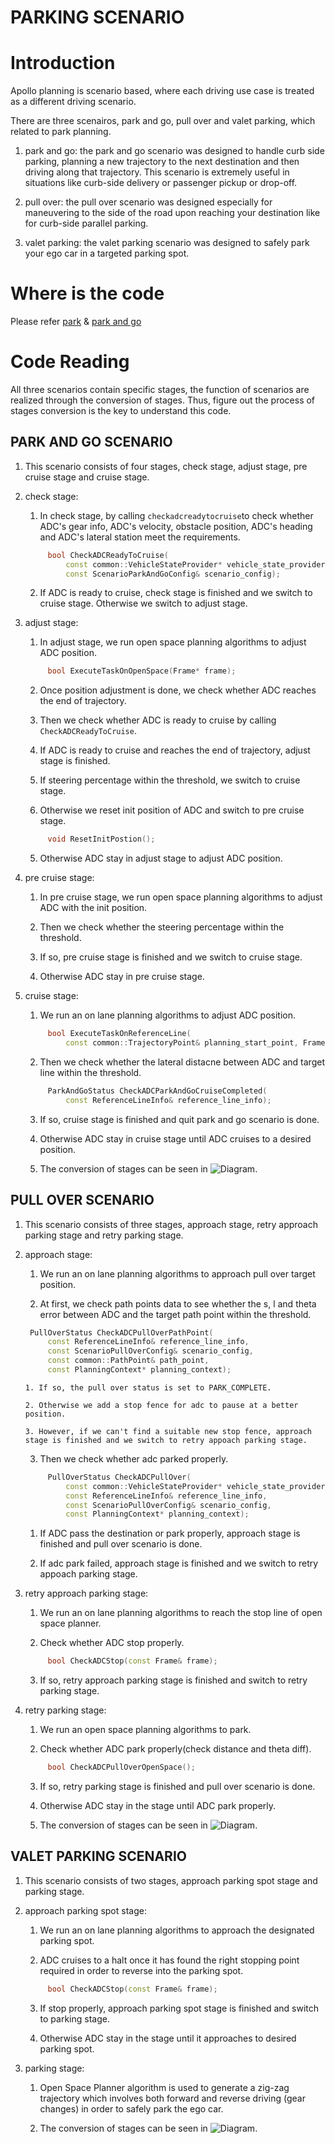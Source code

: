 # PARKING SCENARIO

# Introduction

Apollo planning is scenario based, where each driving use case is treated as a different driving scenario.

There are three scenairos, park and go, pull over and valet parking, which related to park planning.

1. park and go: the park and go scenario was designed to handle curb side parking, planning a new trajectory to the next destination and then driving along that trajectory. This scenario is extremely useful in situations like curb-side delivery or passenger pickup or drop-off. 

2. pull over: the pull over scenario was designed especially for maneuvering to the side of the road upon reaching your destination like for curb-side parallel parking. 

3. valet parking: the valet parking scenario was designed to safely park your ego car in a targeted parking spot.

# Where is the code

Please refer [park](https://github.com/ApolloAuto/apollo/modules/planning/scenarios/park/) & [park and go](https://github.com/ApolloAuto/apollo/modules/planning/scenarios/park_and_go/)

# Code Reading

All three scenarios contain specific stages, the function of scenarios are realized through the conversion of stages. Thus, figure out the process of stages conversion is the key to understand this code.  

## PARK AND GO SCENARIO
1. This scenario consists of four stages, check stage, adjust stage, pre cruise stage and cruise stage. 

2. check stage:
 
   1. In check stage, by calling ```checkadcreadytocruise```to check whether ADC's gear info, ADC's velocity, obstacle position, ADC's heading and ADC's lateral station meet the requirements.
   ```cpp
        bool CheckADCReadyToCruise(
            const common::VehicleStateProvider* vehicle_state_provider, Frame* frame,
            const ScenarioParkAndGoConfig& scenario_config);
   ```
   2. If ADC is ready to cruise, check stage is finished and we switch to cruise stage. Otherwise we switch to adjust stage.

3. adjust stage:
  
   1. In adjust stage, we run open space planning algorithms to adjust ADC position.
   ```cpp
        bool ExecuteTaskOnOpenSpace(Frame* frame);
   ```
   2. Once position adjustment is done, we check whether ADC reaches the end of trajectory.

   3. Then we check whether ADC is ready to cruise by calling ```CheckADCReadyToCruise```.

   4. If ADC is ready to cruise and reaches the end of trajectory, adjust stage is finished.
 
     1. If steering percentage within the threshold, we switch to cruise stage.

     2. Otherwise we reset init position of ADC and switch to pre cruise stage.
     ```cpp
          void ResetInitPostion();
     ```
   5. Otherwise ADC stay in adjust stage to adjust ADC position.

4. pre cruise stage:
  
   1. In pre cruise stage, we run open space planning algorithms to adjust ADC with the init position.

   2. Then we check whether the steering percentage within the threshold.

   3. If so, pre cruise stage is finished and we switch to cruise stage.

   4. Otherwise ADC stay in pre cruise stage.

5. cruise stage: 
   1. We run an on lane planning algorithms to adjust ADC position.
   ```cpp
        bool ExecuteTaskOnReferenceLine(
            const common::TrajectoryPoint& planning_start_point, Frame* frame);         
   ```
   2. Then we check whether the lateral distacne between ADC and target line within the threshold.
   ```cpp
        ParkAndGoStatus CheckADCParkAndGoCruiseCompleted(
            const ReferenceLineInfo& reference_line_info);
   ```
   3. If so, cruise stage is finished and quit park and go scenario is done.

   4. Otherwise ADC stay in cruise stage until ADC cruises to a desired position.

   5. The conversion of stages can be seen in 
    ![Diagram](images/parking_scenairo_fig_1.png).          

## PULL OVER SCENARIO
1. This scenario consists of three stages, approach stage, retry approach parking stage and retry parking stage.

2. approach stage:
   1. We run an on lane planning algorithms to approach pull over target position. 

   2. At first, we check path points data to see whether the s, l and theta error between ADC and the target path point within the threshold.
   ```cpp
    PullOverStatus CheckADCPullOverPathPoint(
        const ReferenceLineInfo& reference_line_info,
        const ScenarioPullOverConfig& scenario_config,
        const common::PathPoint& path_point,
        const PlanningContext* planning_context);
   ```
       1. If so, the pull over status is set to PARK_COMPLETE.

       2. Otherwise we add a stop fence for adc to pause at a better position.

       3. However, if we can't find a suitable new stop fence, approach stage is finished and we switch to retry appoach parking stage. 
   3. Then we check whether adc parked properly.
   ```cpp
        PullOverStatus CheckADCPullOver(
            const common::VehicleStateProvider* vehicle_state_provider,
            const ReferenceLineInfo& reference_line_info,
            const ScenarioPullOverConfig& scenario_config,
            const PlanningContext* planning_context);
   ```
     1. If ADC pass the destination or park properly, approach stage is finished and pull over scenario is done.

     2. If adc park failed, approach stage is finished and we switch to retry appoach parking stage.

3. retry approach parking stage:
   1. We run an on lane planning algorithms to reach the stop line of open space planner.

   2. Check whether ADC stop properly.
   ```cpp
        bool CheckADCStop(const Frame& frame);
   ```
   3. If so, retry approach parking stage is finished and switch to retry parking stage.
 
4. retry parking stage:
   1. We run an open space planning algorithms to park.

   2. Check whether ADC park properly(check distance and theta diff).  
   ```cpp
        bool CheckADCPullOverOpenSpace();
   ```
   3. If so, retry parking stage is finished and pull over scenario is done.
  
   4. Otherwise ADC stay in the stage until ADC park properly.

   5. The conversion of stages can be seen in 
    ![Diagram](images/parking_scenairo_fig_2.png).    

## VALET PARKING SCENARIO
1. This scenario consists of two stages, approach parking spot stage and parking stage.

2. approach parking spot stage:
   1. We run an on lane planning algorithms to approach the designated parking spot.

   2. ADC cruises to a halt once it has found the right stopping point required in order to reverse into the parking spot.
   ```cpp
        bool CheckADCStop(const Frame& frame);
   ```
   3. If stop properly, approach parking spot stage is finished and switch to parking stage.

   4. Otherwise ADC stay in the stage until it approaches to desired parking spot.

3. parking stage:
   1. Open Space Planner algorithm is used to generate a zig-zag trajectory which involves both forward and reverse driving (gear changes) in order to safely park the ego car.

   2. The conversion of stages can be seen in 
   ![Diagram](images/parking_scenairo_fig_3.png).